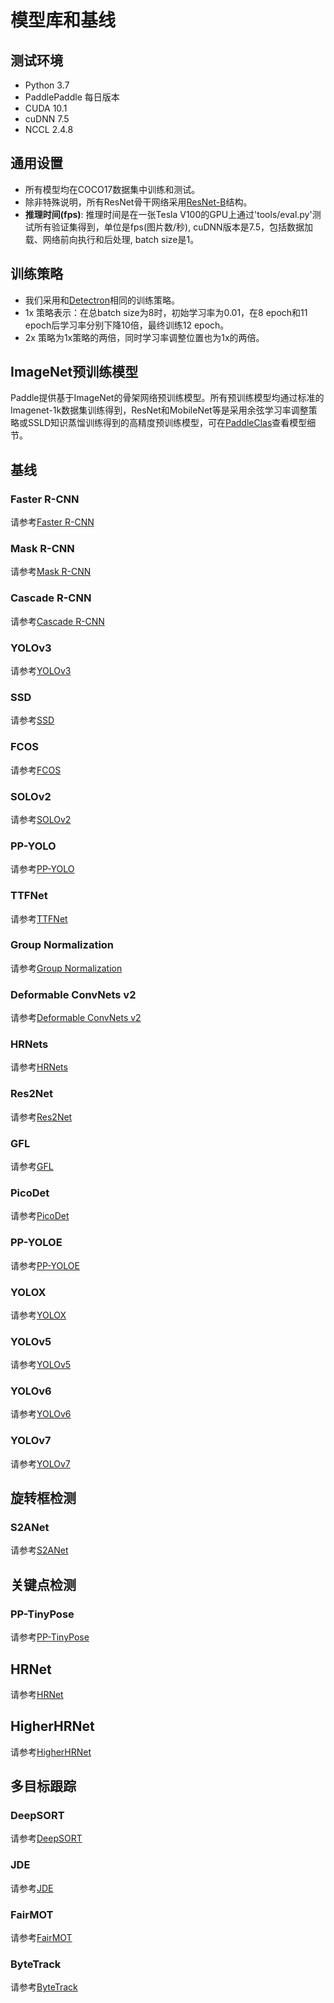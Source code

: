 # 模型库和基线

## 测试环境

- Python 3.7
- PaddlePaddle 每日版本
- CUDA 10.1
- cuDNN 7.5
- NCCL 2.4.8

## 通用设置

- 所有模型均在COCO17数据集中训练和测试。
- 除非特殊说明，所有ResNet骨干网络采用[ResNet-B](https://arxiv.org/pdf/1812.01187)结构。
- **推理时间(fps)**: 推理时间是在一张Tesla V100的GPU上通过'tools/eval.py'测试所有验证集得到，单位是fps(图片数/秒), cuDNN版本是7.5，包括数据加载、网络前向执行和后处理, batch size是1。

## 训练策略

- 我们采用和[Detectron](https://github.com/facebookresearch/Detectron/blob/master/MODEL_ZOO.md#training-schedules)相同的训练策略。
- 1x 策略表示：在总batch size为8时，初始学习率为0.01，在8 epoch和11 epoch后学习率分别下降10倍，最终训练12 epoch。
- 2x 策略为1x策略的两倍，同时学习率调整位置也为1x的两倍。

## ImageNet预训练模型

Paddle提供基于ImageNet的骨架网络预训练模型。所有预训练模型均通过标准的Imagenet-1k数据集训练得到，ResNet和MobileNet等是采用余弦学习率调整策略或SSLD知识蒸馏训练得到的高精度预训练模型，可在[PaddleClas](https://github.com/PaddlePaddle/PaddleClas)查看模型细节。


## 基线

### Faster R-CNN

请参考[Faster R-CNN](https://github.com/PaddlePaddle/PaddleDetection/tree/release/2.5/configs/faster_rcnn/)

### Mask R-CNN

请参考[Mask R-CNN](https://github.com/PaddlePaddle/PaddleDetection/tree/release/2.5/configs/mask_rcnn/)

### Cascade R-CNN

请参考[Cascade R-CNN](https://github.com/PaddlePaddle/PaddleDetection/tree/release/2.5/configs/cascade_rcnn)

### YOLOv3

请参考[YOLOv3](https://github.com/PaddlePaddle/PaddleDetection/tree/release/2.5/configs/yolov3/)

### SSD

请参考[SSD](https://github.com/PaddlePaddle/PaddleDetection/tree/release/2.5/configs/ssd/)

### FCOS

请参考[FCOS](https://github.com/PaddlePaddle/PaddleDetection/tree/release/2.5/configs/fcos/)

### SOLOv2

请参考[SOLOv2](https://github.com/PaddlePaddle/PaddleDetection/tree/release/2.5/configs/solov2/)

### PP-YOLO

请参考[PP-YOLO](https://github.com/PaddlePaddle/PaddleDetection/tree/release/2.5/configs/ppyolo/)

### TTFNet

请参考[TTFNet](https://github.com/PaddlePaddle/PaddleDetection/tree/release/2.5/configs/ttfnet/)

### Group Normalization

请参考[Group Normalization](https://github.com/PaddlePaddle/PaddleDetection/tree/release/2.5/configs/gn/)

### Deformable ConvNets v2

请参考[Deformable ConvNets v2](https://github.com/PaddlePaddle/PaddleDetection/tree/release/2.5/configs/dcn/)

### HRNets

请参考[HRNets](https://github.com/PaddlePaddle/PaddleDetection/tree/release/2.5/configs/hrnet/)

### Res2Net

请参考[Res2Net](https://github.com/PaddlePaddle/PaddleDetection/tree/release/2.5/configs/res2net/)

### GFL

请参考[GFL](https://github.com/PaddlePaddle/PaddleDetection/tree/release/2.5/configs/gfl)

### PicoDet

请参考[PicoDet](https://github.com/PaddlePaddle/PaddleDetection/tree/release/2.5/configs/picodet)

### PP-YOLOE

请参考[PP-YOLOE](https://github.com/PaddlePaddle/PaddleDetection/tree/release/2.5/configs/ppyoloe)

### YOLOX

请参考[YOLOX](https://github.com/PaddlePaddle/PaddleDetection/tree/develop/configs/yolox)

### YOLOv5

请参考[YOLOv5](https://github.com/nemonameless/PaddleDetection_YOLOSeries/tree/develop/configs/yolov5)

### YOLOv6

请参考[YOLOv6](https://github.com/nemonameless/PaddleDetection_YOLOSeries/tree/develop/configs/yolov6)

### YOLOv7

请参考[YOLOv7](https://github.com/nemonameless/PaddleDetection_YOLOSeries/tree/develop/configs/yolov7)


## 旋转框检测

### S2ANet

请参考[S2ANet](https://github.com/PaddlePaddle/PaddleDetection/tree/release/2.5/configs/dota/)


## 关键点检测

### PP-TinyPose

请参考[PP-TinyPose](https://github.com/PaddlePaddle/PaddleDetection/tree/release/2.5/configs/keypoint/tiny_pose)

## HRNet

请参考[HRNet](https://github.com/PaddlePaddle/PaddleDetection/tree/release/2.5/configs/keypoint/hrnet)

## HigherHRNet

请参考[HigherHRNet](https://github.com/PaddlePaddle/PaddleDetection/tree/release/2.5/configs/keypoint/higherhrnet)


## 多目标跟踪

### DeepSORT

请参考[DeepSORT](https://github.com/PaddlePaddle/PaddleDetection/tree/release/2.5/configs/mot/deepsort)

### JDE

请参考[JDE](https://github.com/PaddlePaddle/PaddleDetection/tree/release/2.5/configs/mot/jde)

### FairMOT

请参考[FairMOT](https://github.com/PaddlePaddle/PaddleDetection/tree/release/2.5/configs/mot/fairmot)

### ByteTrack

请参考[ByteTrack](https://github.com/PaddlePaddle/PaddleDetection/tree/release/2.5/configs/mot/bytetrack)
